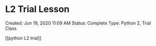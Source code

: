 # L2 Trial Lesson

Created: Jun 19, 2020 11:09 AM
Status: Complete
Type: Python 2, Trial Class

[[python L2 trial]]